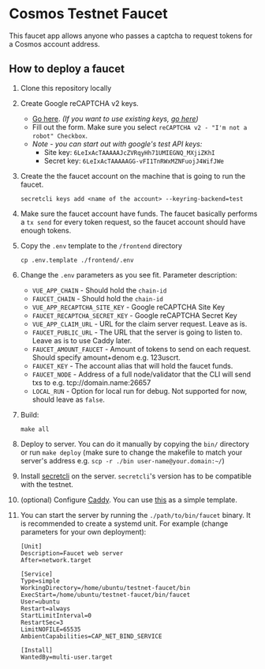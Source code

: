 # Cosmos Testnet Faucet

This faucet app allows anyone who passes a captcha to request tokens for a Cosmos account address.

## How to deploy a faucet

1. Clone this repository locally

2. Create Google reCAPTCHA v2 keys.
    - [Go here](https://www.google.com/recaptcha/admin/create). *(If you want to use existing keys, [go here](https://www.google.com/recaptcha/admin))*
    - Fill out the form. Make sure you select `reCAPTCHA v2 - "I'm not a robot" Checkbox`.
    - *Note - you can start out with google's test API keys:*
        - Site key: `6LeIxAcTAAAAAJcZVRqyHh71UMIEGNQ_MXjiZKhI`
        - Secret key: `6LeIxAcTAAAAAGG-vFI1TnRWxMZNFuojJ4WifJWe`

3. Create the the faucet account on the machine that is going to run the faucet.
    ```
    secretcli keys add <name of the account> --keyring-backend=test
    ```

4. Make sure the faucet account have funds. The faucet basically performs a `tx send` for every token request, so the faucet account should have enough tokens.

5. Copy the `.env` template to the `/frontend` directory
    ```
    cp .env.template ./frontend/.env
    ```

6. Change the `.env` parameters as you see fit. Parameter description:
    - `VUE_APP_CHAIN` - Should hold the `chain-id`
    - `FAUCET_CHAIN` - Should hold the `chain-id`
    - `VUE_APP_RECAPTCHA_SITE_KEY` - Google reCAPTCHA Site Key
    - `FAUCET_RECAPTCHA_SECRET_KEY` - Google reCAPTCHA Secret Key
    - `VUE_APP_CLAIM_URL` - URL for the claim server request. Leave as is.
    - `FAUCET_PUBLIC_URL` - The URL that the server is going to listen to. Leave as is to use Caddy later.
    - `FAUCET_AMOUNT_FAUCET` - Amount of tokens to send on each request. Should specify amount+denom e.g. 123uscrt.
    - `FAUCET_KEY` - The account alias that will hold the faucet funds.
    - `FAUCET_NODE` - Address of a full node/validator that the CLI will send txs to e.g. tcp://domain.name:26657
    - `LOCAL_RUN` - Option for local run for debug. Not supported for now, should leave as `false`.

7. Build:
    ```
    make all
    ```

8. Deploy to server. You can do it manually by copying the `bin/` directory or run `make deploy` (make sure to change the makefile to match your server's address e.g. `scp -r ./bin user-name@your.domain:~/`)

9. Install [secretcli](https://github.com/enigmampc/SecretNetwork/releases) on the server. `secretcli`'s version has to be compatible with the testnet.

9. (optional) Configure [Caddy](https://caddyserver.com/docs/). You can use [this](https://github.com/enigmampc/testnet-faucet/blob/master/caddy/Caddyfile) as a simple template.

10. You can start the server by running the `./path/to/bin/faucet` binary. It is recommended to create a systemd unit. For example (change parameters for your own deployment):
    ```
    [Unit]
    Description=Faucet web server
    After=network.target

    [Service]
    Type=simple
    WorkingDirectory=/home/ubuntu/testnet-faucet/bin
    ExecStart=/home/ubuntu/testnet-faucet/bin/faucet
    User=ubuntu
    Restart=always
    StartLimitInterval=0
    RestartSec=3
    LimitNOFILE=65535
    AmbientCapabilities=CAP_NET_BIND_SERVICE

    [Install]
    WantedBy=multi-user.target
    ```
